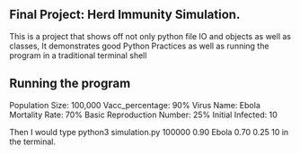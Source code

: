 ## Final Project: Herd Immunity Simulation.

This is a project that shows off not only python file IO and objects as well as classes, It demonstrates good Python Practices
as well as running the program in a traditional terminal shell

## Running the program
Population Size: 100,000 Vacc_percentage: 90% Virus Name: Ebola Mortality Rate: 70% Basic Reproduction Number: 25% Initial Infected: 10

Then I would type python3 simulation.py 100000 0.90 Ebola 0.70 0.25 10 in the terminal.
